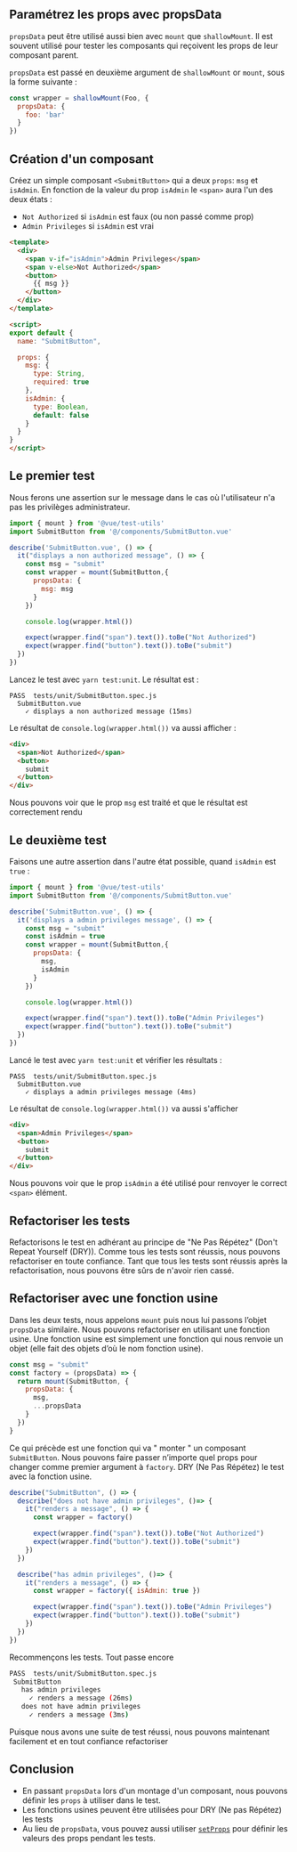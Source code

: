 
## Paramétrez les props avec propsData

`propsData` peut être utilisé aussi bien avec `mount` que `shallowMount`. Il est souvent utilisé pour tester les composants qui reçoivent les props de leur composant parent.

`propsData` est passé en deuxième argument de `shallowMount` or `mount`, sous la forme suivante :

```js
const wrapper = shallowMount(Foo, {
  propsData: {
    foo: 'bar'
  }
})
```

## Création d'un composant

Créez un simple composant `<SubmitButton>` qui a deux `props`: `msg` et `isAdmin`. En fonction de la valeur du prop `isAdmin` le `<span>` aura l'un des deux états :

* `Not Authorized` si `isAdmin` est faux (ou non passé comme prop)
* `Admin Privileges` si `isAdmin` est vrai

```html
<template>
  <div>
    <span v-if="isAdmin">Admin Privileges</span>
    <span v-else>Not Authorized</span>
    <button>
      {{ msg }}
    </button>
  </div>
</template>

<script>
export default {
  name: "SubmitButton",

  props: {
    msg: {
      type: String,
      required: true
    },
    isAdmin: {
      type: Boolean,
      default: false
    }
  }
}
</script>
```

## Le premier test

Nous ferons une assertion sur le message dans le cas où l'utilisateur n'a pas les privilèges administrateur.

```js
import { mount } from '@vue/test-utils'
import SubmitButton from '@/components/SubmitButton.vue'

describe('SubmitButton.vue', () => {
  it("displays a non authorized message", () => {
    const msg = "submit"
    const wrapper = mount(SubmitButton,{
      propsData: {
        msg: msg
      }
    })

    console.log(wrapper.html())

    expect(wrapper.find("span").text()).toBe("Not Authorized")
    expect(wrapper.find("button").text()).toBe("submit")
  })
})
```

Lancez le test avec `yarn test:unit`. Le résultat est :

```
PASS  tests/unit/SubmitButton.spec.js
  SubmitButton.vue
    ✓ displays a non authorized message (15ms)
```

Le résultat de `console.log(wrapper.html())` va aussi afficher :

```html
<div>
  <span>Not Authorized</span>
  <button>
    submit
  </button>
</div>
```

Nous pouvons voir que le prop `msg` est traité et que le résultat est correctement rendu

## Le deuxième test

Faisons une autre assertion dans l'autre état possible, quand `isAdmin` est `true` :

```js
import { mount } from '@vue/test-utils'
import SubmitButton from '@/components/SubmitButton.vue'

describe('SubmitButton.vue', () => {
  it('displays a admin privileges message', () => {
    const msg = "submit"
    const isAdmin = true
    const wrapper = mount(SubmitButton,{
      propsData: {
        msg,
        isAdmin
      }
    })

    console.log(wrapper.html())

    expect(wrapper.find("span").text()).toBe("Admin Privileges")
    expect(wrapper.find("button").text()).toBe("submit")
  })
})
```

Lancé le test avec `yarn test:unit` et vérifier  les résultats :

```shell
PASS  tests/unit/SubmitButton.spec.js
  SubmitButton.vue
    ✓ displays a admin privileges message (4ms)
```

Le résultat de `console.log(wrapper.html())` va aussi s'afficher

```html
<div>
  <span>Admin Privileges</span>
  <button>
    submit
  </button>
</div>
```
Nous pouvons voir que le prop `isAdmin` a été utilisé pour renvoyer le correct `<span>` élément.

## Refactoriser les tests

Refactorisons le test en adhérant au principe de "Ne Pas Répétez" (Don't Repeat Yourself (DRY)). Comme tous les tests sont réussis, nous pouvons refactoriser en toute confiance. Tant que tous les tests sont réussis après la refactorisation, nous pouvons être sûrs de n'avoir rien cassé.

## Refactoriser avec une fonction usine

Dans les deux tests, nous appelons `mount` puis nous lui passons l’objet `propsData` similaire. Nous pouvons refactoriser en utilisant une fonction usine. Une fonction usine est simplement une fonction qui nous renvoie un objet (elle fait des objets d’où le nom fonction usine).

```js
const msg = "submit"
const factory = (propsData) => {
  return mount(SubmitButton, {
    propsData: {
      msg,
      ...propsData
    }
  })
}
```
Ce qui précède est une fonction qui va " monter " un composant `SubmitButton`. Nous pouvons faire passer n’importe quel props pour changer comme premier argument à `factory`. DRY (Ne Pas Répétez) le test avec la fonction usine.

```js
describe("SubmitButton", () => {
  describe("does not have admin privileges", ()=> {
    it("renders a message", () => {
      const wrapper = factory()

      expect(wrapper.find("span").text()).toBe("Not Authorized")
      expect(wrapper.find("button").text()).toBe("submit")
    })
  })

  describe("has admin privileges", ()=> {
    it("renders a message", () => {
      const wrapper = factory({ isAdmin: true })

      expect(wrapper.find("span").text()).toBe("Admin Privileges")
      expect(wrapper.find("button").text()).toBe("submit")
    })
  })
})
```
Recommençons les tests. Tout passe encore

```sh
PASS  tests/unit/SubmitButton.spec.js
 SubmitButton
   has admin privileges
     ✓ renders a message (26ms)
   does not have admin privileges
     ✓ renders a message (3ms)
```

Puisque nous avons une suite de test réussi, nous pouvons maintenant facilement et en tout confiance refactoriser

## Conclusion

- En passant `propsData` lors d'un montage d'un composant, nous pouvons définir les `props` à utiliser dans le test.
- Les fonctions usines peuvent être utilisées pour DRY (Ne pas Répétez) les tests
- Au lieu de `propsData`, vous pouvez aussi utiliser [`setProps`](https://vue-test-utils.vuejs.org/api/wrapper-array/#setprops-props) pour définir les valeurs des props pendant les tests.
